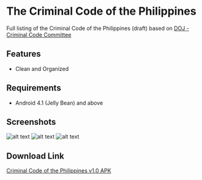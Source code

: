 # The Criminal Code of the Philippines

Full listing of the Criminal Code of the Philippines (draft) based on [DOJ - Criminal Code Committee](http://doj.gov.ph/criminal-code-committee.html) 

## Features
- Clean and Organized

## Requirements
- Android 4.1 (Jelly Bean) and above

## Screenshots

![alt text](https://lh3.googleusercontent.com/8LAJ1MFpHgaROw0L4x03Wv5UAkrZNkPdwohjAidQ-3zyDSsz_ymYVYYjqxP3mkdB4evhShleHsQavHuWWxTyroCQNWab_PFg2U2nEAYWrow3VcoGymUIybhro6YVgdX2nUGzfT1Dh2lHI2RI5tU4a7cU_DBNR1aZsuLjZuy9onRGc76NvCtG4uCcEa59tYKh_klqOB0daPzcSTPWLTLMMNH6iGCn_yNyudtjWjS-L07YJ9eeadFZHZzUcNX7vOMZBBHmi3sSYJZCW8SEBR1OxeT9zawJIcRrSyBjA3_CMLKMOXbggDQ-33PgJ8iYTu4Hff92d8TIYF9-7WYxiXjEXHxhw1ciYPkNfCP8Sx40Mw21eqkIhMGMNsGcsnRTwHC8AMoTXDHEbpnexs4WLsHot9jPP1I8DBKiodyne304hOQewtErXWF5ZCgQXyd8J1mEN9OsbPkLwWK8xCgv4yq_UOO8JXKVRFMOs3BPZSfsj8Zyd74_-HelXY-PmSmEAPQbpMALrRTqWKnxMWC64v1KWWEWh6-O0wV8Vu8b3w3C2ZHaE8oWhOPeGY4_I0mZOdHMxJTtWsQxzA_CPLJUwSZ_vN4gYnqZTB4=w407-h677-no)
![alt text](https://lh3.googleusercontent.com/_3Ctt6Aj0cfbqpJJcDxB1puWebHAMZLz_XBpsCK1jmqroHu4tToBbeYuhvV0pOuzaOAYEUr5y9ZzmSMJhD-sCAhIUz8hQtKnl-FfOqv7qkuBNb5NyeGSHJRzGbyDRWUmn3Of-bPzhTzROtyrUa5ZM0kpd4OhZiC8ZyLS6TcLp1BIseDb59RGQzQCMwvUHQjJoWLHAOlmnAdzwR7Udky3aif1av3keRee6dfvkIxuzflfZzZSaj4B_cjCiXiWb_vl94I2NR9tpCZDkpAWdGT7hbU8Rsb1UPxOkW9CqT4LbwjkCsWfrMfisJ6k3L9IWcPNkgqnItt9dDHSRziESyHTzUsRIRkhC958xX4PRZgWbENOR1XGz09pE7VBGG3hvR4FlVXADGVYYs6zGW8GghTPWzV00JHg1eu-W9XtsiOF2KWUWZ2_aw9p4-utl88QjxQ84OZZ-YHSSfPbhAEe1iBXF793885IhIjmDc7AGSuEp-ARG95oA5LV8QxWl2bKY9Rmj2gEBkKaKPZnvnP3Uwbr9fJQzxZMnQrtNYDxBBXRmL0fzZh7UYLVKZz__k93RhMm-_PxL485NhxgWLUO7xFyM6sdnPjRLXY=w407-h677-no)
![alt text](https://lh3.googleusercontent.com/5UUqW6biQwhyFtA50Nq78_v9Eb9XXTUh0LsniUHtWaqwmKKoQ8mjTyWGG9Gx8fvsU7TD8kSRsEI8s9DIbpjWJHOlO0wNjht8UoC5kt8ZMyCrEtICKOia8qA0ySDJ5e4-CwltouP_kNeRvSL_vLEFbwt0KEAUykmX-zHorMmOKQvWDSbHoEbsJFxSpPbPLsbxoiwfNrNI2mnFR3CjVBcgzB1Qkf_3Xp1rAwLBbtxk8OxGn4OHPcl6vQRwQ3uSjSmL62Ob_tqLzo_QaNUHn7MrYHuVrfvmftrMMQ3qb1YMkdChmsyG3-8fyQVAirMY0w6O8xvnkq1EJWSH9LemVW14oRUI5yxyvrh2zCUjW1LrIUTWBVrGU2e2t9UXwP0GZO7o1OmmQ6ig02UZnQRE_TAfO_tolH0-T9YmwQVmyeokMuklbCqnsKe7EtNHvSk0WvWXk5u-9LEzUBktZ04kTYjEOzxxFc0zSNT3Ob58waON_SEqn2hvOwO1dqN2yDfyD5H97W6mW76ahhMm2JP37O3smFTYPuDLO-zWuxbxXfLF9l92EOIL1Q6aJqc7a1DR354n1dQHQXA6M5ILeL9OkqItSou2IYkySHI=w407-h677-no)

## Download Link

[Criminal Code of the Philippines v1.0 APK](https://drive.google.com/file/d/0BzyoqToBKPXrbk16QlQtUTl0WjA/view?usp=sharing)
